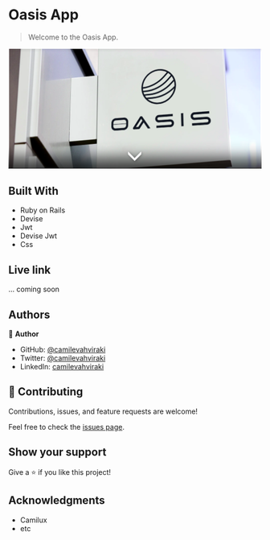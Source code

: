  # Oasis App

> Welcome to the Oasis App.

  <img src='./public/images/Screenshot from 2023-02-20 23-35-13.png' alt=''>


## Built With

- Ruby on Rails
- Devise
- Jwt
- Devise Jwt
- Css

## Live link

... coming soon

## Authors

👤 **Author**

- GitHub: [@camilevahviraki](https://github.com/camilevahviraki)
- Twitter: [@camilevahviraki](https://twitter.com/CamileVahviraki)
- LinkedIn: [camilevahviraki](https://www.linkedin.com/in/camile-vahviraki-8180a6232/)



## 🤝 Contributing

Contributions, issues, and feature requests are welcome!

Feel free to check the [issues page](../../issues/).

## Show your support

Give a ⭐️ if you like this project!

## Acknowledgments

- Camilux
- etc
